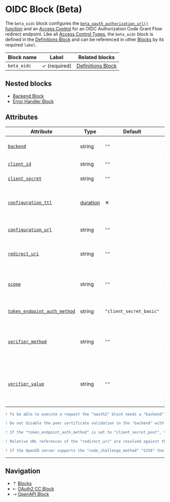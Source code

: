 # OIDC Block (Beta)

The `beta_oidc` block configures the
[`beta_oauth_authorization_url()` function](../functions/beta-oauth-authorization-url.md)
and an [Access Control](../access-control.md) for an OIDC Authorization Code Grant
Flow redirect endpoint. Like all [Access Control Types](../access-control.md#access-control-types),
the `beta_oidc` block is defined in the [Definitions Block](definitions.md) and
can be referenced in other [Blocks](../blocks.md) by its required `label`.

| Block name  | Label               | Related blocks                      |
| ----------- | ------------------- | ----------------------------------- |
| `beta_oidc` | &#10003; (required) | [Definitions Block](definitions.md) |

## Nested blocks

* [Backend Block](backend.md)
* [Error Handler Block](error-handler.md)

## Attributes

| Attribute                                        | Type    | Default                 | Description |
| ------------------------------------------------ | ------- | ----------------------- | ----------- |
| [`backend`](../attributes.md)                    | string  | `""`                    | A [Backend Block](backend.md) reference, defined in [Definitions Block](definitions.md). |
| [`client_id`](../attributes.md)                  | string  | `""`                    | &#9888; Required. The client identifier. |
| [`client_secret`](../attributes.md)              | string  | `""`                    | &#9888; Required. The client password. |
| [`configuration_ttl`](../attributes.md) | [duration](../config-types.md#duration) | &#10005; | &#9888; Required. The duration to cache the OpenID configuration located at `configuration_url`. |
| [`configuration_url`](../attributes.md)          | string  | `""`                    | &#9888; Required. The OpenID configuration URL. |
| [`redirect_uri`](../attributes.md)               | string  | `""`                    | &#9888; Required. The Couper endpoint for receiving the authorization code. |
| [`scope`](../attributes.md)                      | string  | `""`                    | A space separated list of requested scopes for the access token. The scope `"openid"` is automatically added. |
| [`token_endpoint_auth_method`](../attributes.md) | string  | `"client_secret_basic"` | Defines the method to authenticate the client at the token endpoint. |
| [`verifier_method`](../attributes.md)            | string  | `""`                    | &#9888; Required. The method to verify the integrity of the authorization code flow. Available values: `"ccm_s256"`, `"nonce"`. |
| [`verifier_value`](../attributes.md)             | string  | `""`                    | &#9888; Required. The value of the (unhashed) verifier, e.g. using cookie value created with [`beta_oauth_verifier()` function](../functions/beta-oauth-verifier.md). |

```diff
! To be able to execute a request the "oauth2" block needs a "backend" block or a "backend" block reference.
```

```diff
! Do not disable the peer certificate validation in the "backend" with "disable_certificate_validation"!
```

```diff
! If the "token_endpoint_auth_method" is set to "client_secret_post", the client credentials are transported in the request body. If is set to "client_secret_basic", the client credentials are transported via basic authentication.
```

```diff
! Relative URL references of the "redirect_uri" are resolved against the origin of the current request URL.
```

```diff
! If the OpenID server supports the "code_challenge_method" "S256" the default value for "verifier_method" is "ccm_s256", "nonce" otherwise.
```

-----

## Navigation

* &#8673; [Blocks](../blocks.md)
* &#8672; [OAuth2 CC Block](oauth2-cc.md)
* &#8674; [OpenAPI Block](openapi.md)
